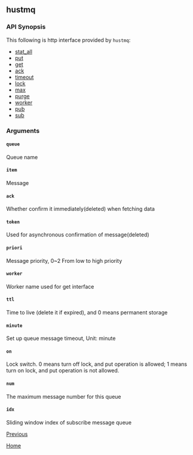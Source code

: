 hustmq
--

### API Synopsis ###

This following is http interface provided by `hustmq`:

* [stat_all](hustmq/stat_all.md)
* [put](hustmq/put.md)
* [get](hustmq/get.md)
* [ack](hustmq/ack.md)
* [timeout](hustmq/timeout.md)
* [lock](hustmq/lock.md)
* [max](hustmq/max.md)
* [purge](hustmq/purge.md)
* [worker](hustmq/worker.md)
* [pub](hustmq/pub.md)
* [sub](hustmq/sub.md)

### Arguments ###

#### `queue` ####
Queue name  

#### `item` ####
Message 

#### `ack` ####
Whether confirm it immediately(deleted) when fetching data

#### `token` ####
Used for asynchronous confirmation of message(deleted) 

#### `priori` ####
Message priority, 0~2 From low to high priority

#### `worker` ####
Worker name used for get interface

#### `ttl` ####
Time to live (delete it if expired), and 0 means permanent storage

#### `minute` ####
Set up queue message timeout, Unit: minute


#### `on` ####
Lock switch. 0 means turn off lock, and put operation is allowed; 1 means turn on lock, and put operation is not allowed.

#### `num` ####
The maximum message number for this queue

#### `idx` ####
Sliding window index of subscribe message queue 


[Previous](index.md)

[Home](../index.md)